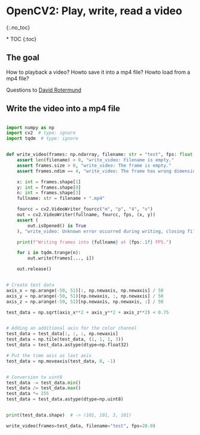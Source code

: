 # OpenCV2: Play, write, read a video
{:.no_toc}

<nav markdown="1" class="toc-class">
* TOC
{:toc}
</nav>

## The goal

How to playback a video? Howto save it into a mp4 file? Howto load from a mp4 file?

Questions to [David Rotermund](mailto:davrot@uni-bremen.de)

## Write the video into a mp4 file

```python

import numpy as np
import cv2  # type: ignore
import tqdm  # type: ignore


def write_video(frames: np.ndarray, filename: str = "test", fps: float = 20.0) -> None:
    assert len(filename) > 0, "write_video: Filename is empty."
    assert frames.size > 0, "write_video: The frame is empty."
    assert frames.ndim == 4, "write_video: The frame has wrong dimensions."

    x: int = frames.shape[1]
    y: int = frames.shape[0]
    n: int = frames.shape[3]
    fullname: str = filename + ".mp4"

    fourcc = cv2.VideoWriter_fourcc("m", "p", "4", "v")
    out = cv2.VideoWriter(fullname, fourcc, fps, (x, y))
    assert (
        out.isOpened() is True
    ), "write_video: Unknown error occurred during writing, closing file!"

    print(f"Writing frames into {fullname} at {fps:.1f} FPS.")

    for i in tqdm.trange(n):
        out.write(frames[..., i])

    out.release()


# Create test data
axis_x = np.arange(-50, 51)[:, np.newaxis, np.newaxis] / 50
axis_y = np.arange(-50, 51)[np.newaxis, :, np.newaxis] / 50
axis_z = np.arange(-50, 51)[np.newaxis, np.newaxis, :] / 50

test_data = np.sqrt(axis_x**2 + axis_y**2 + axis_z**2) < 0.75


# Adding an additional axis for the color channel
test_data = test_data[:, :, :, np.newaxis]
test_data = np.tile(test_data, (1, 1, 1, 3))
test_data = test_data.astype(dtype=np.float32)

# Put the time axis as last axis
test_data = np.moveaxis(test_data, 0, -1)


# Conversion to uint8
test_data -= test_data.min()
test_data /= test_data.max()
test_data *= 255
test_data = test_data.astype(dtype=np.uint8)


print(test_data.shape)  # -> (101, 101, 3, 101)

write_video(frames=test_data, filename="test", fps=20.0)
```



